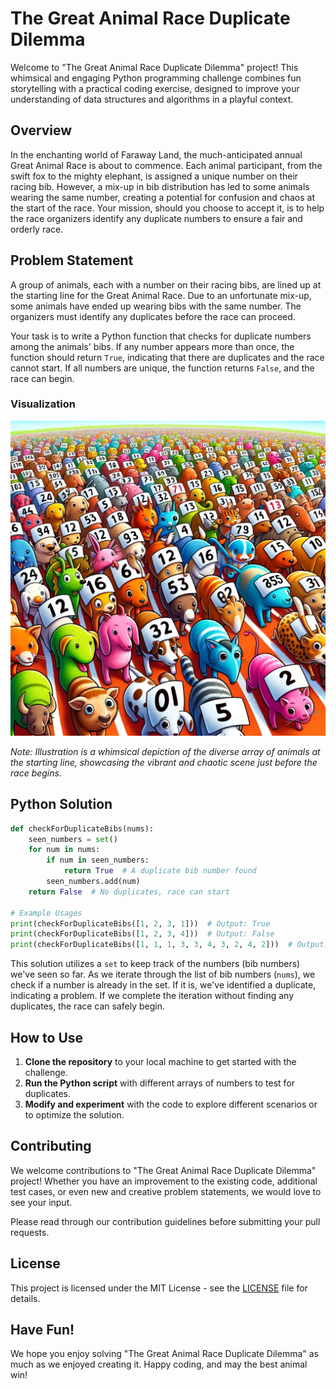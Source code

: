 # The Great Animal Race Duplicate Dilemma

Welcome to "The Great Animal Race Duplicate Dilemma" project! This whimsical and engaging Python programming challenge combines fun storytelling with a practical coding exercise, designed to improve your understanding of data structures and algorithms in a playful context.

## Overview

In the enchanting world of Faraway Land, the much-anticipated annual Great Animal Race is about to commence. Each animal participant, from the swift fox to the mighty elephant, is assigned a unique number on their racing bib. However, a mix-up in bib distribution has led to some animals wearing the same number, creating a potential for confusion and chaos at the start of the race. Your mission, should you choose to accept it, is to help the race organizers identify any duplicate numbers to ensure a fair and orderly race.

## Problem Statement

A group of animals, each with a number on their racing bibs, are lined up at the starting line for the Great Animal Race. Due to an unfortunate mix-up, some animals have ended up wearing bibs with the same number. The organizers must identify any duplicates before the race can proceed.

Your task is to write a Python function that checks for duplicate numbers among the animals' bibs. If any number appears more than once, the function should return `True`, indicating that there are duplicates and the race cannot start. If all numbers are unique, the function returns `False`, and the race can begin.

### Visualization

![The Great Animal Race](/DuplicateProblem/bibs.webp)

*Note: Illustration is a whimsical depiction of the diverse array of animals at the starting line, showcasing the vibrant and chaotic scene just before the race begins.*

## Python Solution

```python
def checkForDuplicateBibs(nums):
    seen_numbers = set()
    for num in nums:
        if num in seen_numbers:
            return True  # A duplicate bib number found
        seen_numbers.add(num)
    return False  # No duplicates, race can start

# Example Usages
print(checkForDuplicateBibs([1, 2, 3, 1]))  # Output: True
print(checkForDuplicateBibs([1, 2, 3, 4]))  # Output: False
print(checkForDuplicateBibs([1, 1, 1, 3, 3, 4, 3, 2, 4, 2]))  # Output: True
```

This solution utilizes a `set` to keep track of the numbers (bib numbers) we've seen so far. As we iterate through the list of bib numbers (`nums`), we check if a number is already in the set. If it is, we've identified a duplicate, indicating a problem. If we complete the iteration without finding any duplicates, the race can safely begin.

## How to Use

1. **Clone the repository** to your local machine to get started with the challenge.
2. **Run the Python script** with different arrays of numbers to test for duplicates.
3. **Modify and experiment** with the code to explore different scenarios or to optimize the solution.

## Contributing

We welcome contributions to "The Great Animal Race Duplicate Dilemma" project! Whether you have an improvement to the existing code, additional test cases, or even new and creative problem statements, we would love to see your input.

Please read through our contribution guidelines before submitting your pull requests.

## License

This project is licensed under the MIT License - see the [LICENSE](LICENSE.md) file for details.

## Have Fun!

We hope you enjoy solving "The Great Animal Race Duplicate Dilemma" as much as we enjoyed creating it. Happy coding, and may the best animal win!